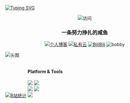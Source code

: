 
[![Typing SVG](https://readme-typing-svg.demolab.com?font=Zhi+Mang+Xing&pause=1000&color=563DF7&background=8744FF00&center=%E5%81%87&vCenter=%E5%81%87&repeat=%E7%9C%9F&random=%E5%81%87&width=435&lines=%E6%88%91%E6%98%AF%E6%B8%85%E5%B7%9D%E6%8B%93%E6%B5%B7%EF%BC%81;%E4%B8%80%E6%9D%A1%E5%8A%AA%E5%8A%9B%E6%8C%A3%E6%89%8E%E7%9A%84%E5%92%B8%E9%B1%BCQWQ)](https://git.io/typing-svg)

<div  align=center>

 ![访问](https://count.getloli.com/@:takumijie?theme=booru-jaypee)
    
</div>

<div id="title" align=center>

 ### 一条努力挣扎的咸鱼

 [![个人博客](https://img.shields.io/badge/blog-清川拓海-yello)](http://lxj.ilibilib.top)
 [![私有云](https://img.shields.io/badge/cloud-alist-yello)](http://cloud.ilibilib.top)
 [![BiliBili](https://img.shields.io/badge/video-Bilibili-blue)](https://space.bilibili.com/91293918)
 ![bobby](https://img.shields.io/badge/hobby-ACG-purple)

</div>


![头图](image/miku.gif#pic_center)



<div style="display: inline-block;">

 [![B站统计](https://stats.justsong.cn/api/bilibili/?id=91293918&theme=dark)](https://space.bilibili.com/91293918)

</div>

<div style="display: inline-block;">
  
 #### Platform & Tools

 [![](https://img.shields.io/badge/OS-Arch%20Linux-33aadd?style=for-the-badge&logo=arch-linux&logoColor=ffffff)](https://www.archlinux.org/)
 [![](https://img.shields.io/badge/Windows-11-4e9eee?style=for-the-badge&logo=windows&logoColor=ffffff)](https://www.microsoft.com/windows/windows-10)   
 [![](https://img.shields.io/badge/Samsung-S20-2E77BC?style=for-the-badge&logo=android&logoColor=ffffff)](https://www.samsung.com/us/app/mobile/galaxy-s20-5g/)
 [![](https://img.shields.io/badge/iPhone-13%20Pro-999999?style=for-the-badge&logo=apple&logoColor=ffffff)](https://www.apple.com/)   
 [![](https://img.shields.io/badge/IDE-Visual%20Studio%20Code-blue?style=for-the-badge&logo=visual-studio-code&logoColor=ffffff)](https://code.visualstudio.com/)


</div>
